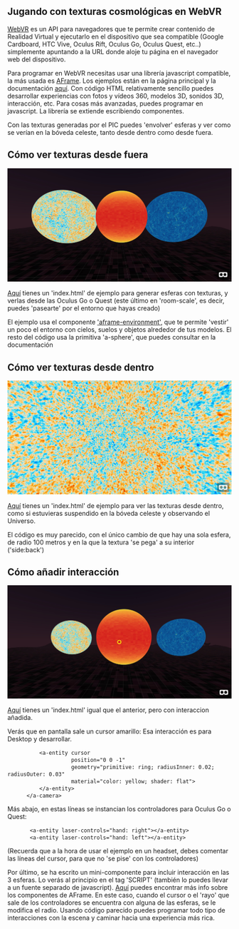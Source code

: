 ## Jugando con texturas cosmológicas en WebVR

[WebVR](https://en.wikipedia.org/wiki/WebVR) es un API para navegadores que te permite crear contenido de Realidad Virtual y ejecutarlo en el dispositivo que sea compatible (Google Cardboard, HTC Vive, Oculus Rift, Oculus Go, Oculus Quest, etc..) simplemente apuntando a la URL donde aloje tu página en el navegador web del dispositivo.

Para programar en WebVR necesitas usar una librería javascript compatible, la más usada es [AFrame](https://aframe.io/). Los ejemplos están en la página principal y la documentación [aquí](https://aframe.io/docs/0.9.0/introduction/). Con código HTML relativamente sencillo puedes desarrollar experiencias con fotos y vídeos 360, modelos 3D, sonidos 3D, interacción, etc. Para cosas más avanzadas, puedes programar en javascript. La librería se extiende escribiendo componentes.

Con las texturas generadas por el PIC  puedes 'envolver' esferas y ver como se verían en la bóveda celeste, tanto desde dentro como desde fuera. 


## Cómo ver texturas desde fuera

<p align="center">
  <img src="texturas_fuera.jpg">
</p>

[Aquí](texturas_fuera) tienes un 'index.html' de ejemplo para generar esferas con texturas, y verlas desde las Oculus Go o Quest (este último en 'room-scale', es decir, puedes 'pasearte' por el entorno que hayas creado)

El ejemplo usa el componente ['aframe-environment'](https://github.com/supermedium/aframe-environment-component), que te permite 'vestir' un poco el entorno con cielos, suelos y objetos alrededor de tus modelos.
El resto del código usa la primitiva 'a-sphere', que puedes consultar en la documentación

## Cómo ver texturas desde dentro

<p align="center">
  <img src="textura_dentro.jpg">
</p>

[Aquí](texturas_dentro) tienes un 'index.html' de ejemplo para ver las texturas desde dentro, como si estuvieras suspendido en la bóveda celeste y observando el Universo.

El código es muy parecido, con el único cambio de que hay una sola esfera, de radio 100 metros y en la que la textura 'se pega' a su interior ('side:back')


## Cómo añadir interacción

<p align="center">
  <img src="interaccion.jpg">
</p>

[Aquí](interaccion) tienes un 'index.html' igual que el anterior, pero con interaccion añadida. 

Verás que en pantalla sale un cursor amarillo: Esa interacción es para Desktop y desarrollar.

```     <a-camera>
          <a-entity cursor
                    position="0 0 -1"
                    geometry="primitive: ring; radiusInner: 0.02; radiusOuter: 0.03"
                    material="color: yellow; shader: flat">
          </a-entity>
      </a-camera>
```      

Más abajo, en estas líneas se instancian los controladores para Oculus Go o Quest:

```
       <a-entity laser-controls="hand: right"></a-entity>
       <a-entity laser-controls="hand: left"></a-entity>
```

(Recuerda que a la hora de usar el ejemplo en un headset, debes comentar las líneas del cursor, para que no 'se pise' con los controladores)


Por último, se ha escrito un mini-componente para incluir interacción en las 3 esferas. Lo verás al principio en el tag 'SCRIPT' (también lo puedes llevar a un fuente separado de javascript). [Aquí](https://aframe.io/docs/0.9.0/introduction/writing-a-component.html) puedes encontrar más info sobre los componentes de AFrame. En este caso, cuando el cursor o el 'rayo' que sale de los controladores se encuentra con alguna de las esferas, se le modifica el radio. Usando código parecido puedes programar todo tipo de interacciones con la escena y caminar hacia una experiencia más rica.


      
      
        




